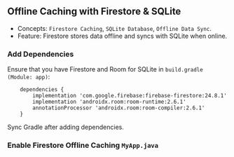 ## Offline Caching with Firestore & SQLite

* Concepts: ```Firestore Caching```, ```SQLite Database```, ```Offline Data Sync```.
* Feature: Firestore stores data offline and syncs with SQLite when online.


### Add Dependencies

Ensure that you have Firestore and Room for SQLite in ```build.gradle (Module: app)```:
```
    dependencies {
        implementation 'com.google.firebase:firebase-firestore:24.8.1'
        implementation 'androidx.room:room-runtime:2.6.1'
        annotationProcessor 'androidx.room:room-compiler:2.6.1'
    }
```

Sync Gradle after adding dependencies.

### Enable Firestore Offline Caching ```MyApp.java```